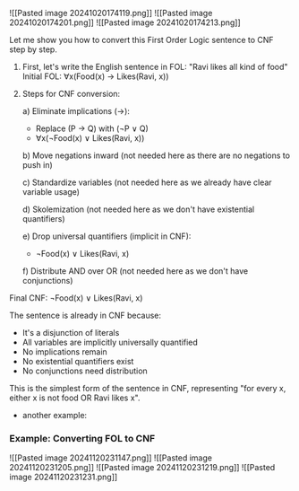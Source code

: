 ![[Pasted image 20241020174119.png]]
![[Pasted image 20241020174201.png]]
![[Pasted image 20241020174213.png]]


Let me show you how to convert this First Order Logic sentence to CNF step by step.

1) First, let's write the English sentence in FOL:
   "Ravi likes all kind of food"
   Initial FOL: ∀x(Food(x) → Likes(Ravi, x))

2) Steps for CNF conversion:

   a) Eliminate implications (→):
   - Replace (P → Q) with (¬P ∨ Q)
   - ∀x(¬Food(x) ∨ Likes(Ravi, x))

   b) Move negations inward (not needed here as there are no negations to push in)

   c) Standardize variables (not needed here as we already have clear variable usage)

   d) Skolemization (not needed here as we don't have existential quantifiers)

   e) Drop universal quantifiers (implicit in CNF):
   - ¬Food(x) ∨ Likes(Ravi, x)

   f) Distribute AND over OR (not needed here as we don't have conjunctions)

Final CNF: ¬Food(x) ∨ Likes(Ravi, x)

The sentence is already in CNF because:
- It's a disjunction of literals
- All variables are implicitly universally quantified
- No implications remain
- No existential quantifiers exist
- No conjunctions need distribution

This is the simplest form of the sentence in CNF, representing "for every x, either x is not food OR Ravi likes x".


- another example:
### Example: Converting FOL to CNF

![[Pasted image 20241120231147.png]]
![[Pasted image 20241120231205.png]]
![[Pasted image 20241120231219.png]]
![[Pasted image 20241120231231.png]]
